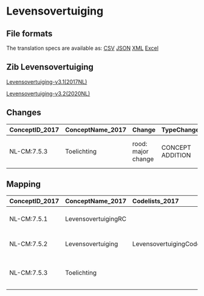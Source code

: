 # Levensovertuiging
## File formats

The translation specs are available as: 
[CSV](../csv/Levensovertuiging.csv) [JSON](../json/Levensovertuiging.json) [XML](../xml/Levensovertuiging.xml) [Excel](../excel/Levensovertuiging.xlsx)



## Zib Levensovertuiging

[Levensovertuiging-v3.1(2017NL)](https://zibs.nl/wiki/Levensovertuiging-v3.1(2017NL))

[Levensovertuiging-v3.2(2020NL)](https://zibs.nl/wiki/Levensovertuiging-v3.2(2020NL))









## Changes

| ConceptID_2017   | ConceptName_2017   | Change             | TypeChange       | Impact_heen   | TRANSLATIE_spec_heen   | Impact_terug   | TRANSLATIE_spec_terug   | Omschrijving                             |
|:-----------------|:-------------------|:-------------------|:-----------------|:--------------|:-----------------------|:---------------|:------------------------|:-----------------------------------------|
| NL-CM:7.5.3      | Toelichting        | rood: major change | CONCEPT ADDITION | Low           |                        | High           |                         | Concept 'Toelichting' toegevoegd aan zib |

## Mapping

| ConceptID_2017   | ConceptName_2017    | Codelists_2017             | Change                  | ConceptID_2020   | ConceptName_2020    | Codelists_2020             | Bits    | Omschrijving                             | TypeChange       | Impact_heen   | TRANSLATIE_spec_heen   | Impact_terug   | TRANSLATIE_spec_terug   |
|:-----------------|:--------------------|:---------------------------|:------------------------|:-----------------|:--------------------|:---------------------------|:--------|:-----------------------------------------|:-----------------|:--------------|:-----------------------|:---------------|:------------------------|
| NL-CM:7.5.1      | LevensovertuigingRC |                            | groen: geen wijzigingen | NL-CM:7.5.1      | LevensovertuigingRC |                            |         |                                          |                  |               |                        |                |                         |
| NL-CM:7.5.2      | Levensovertuiging   | LevensovertuigingCodelijst | groen: geen wijzigingen | NL-CM:7.5.2      | Levensovertuiging   | LevensovertuigingCodelijst |         |                                          |                  |               |                        |                |                         |
| NL-CM:7.5.3      | Toelichting         |                            | rood: major change      | NL-CM:7.5.3      | Toelichting         |                            | ZIB-763 | Concept 'Toelichting' toegevoegd aan zib | CONCEPT ADDITION | Low           |                        | High           |                         |

